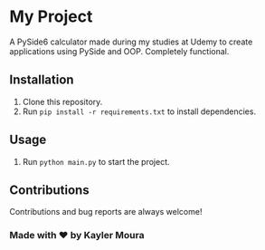 # My Project

A PySide6 calculator made during my studies at Udemy to create applications using PySide and OOP. Completely functional.

## Installation

1. Clone this repository.
2. Run `pip install -r requirements.txt` to install dependencies.

## Usage

1. Run `python main.py` to start the project.

## Contributions

Contributions and bug reports are always welcome!

### Made with ❤️ by Kayler Moura
